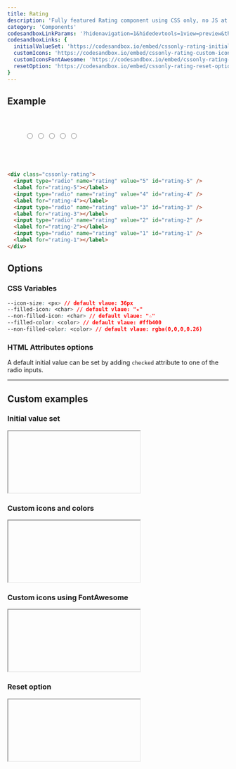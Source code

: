 ```yaml
---
title: Rating
description: 'Fully featured Rating component using CSS only, no JS at all'
category: 'Components'
codesandboxLinkParams: '?hidenavigation=1&hidedevtools=1view=preview&theme=light'
codesandboxLinks: {
  initialValueSet: 'https://codesandbox.io/embed/cssonly-rating-initial-value-set-mm25y',
  customIcons: 'https://codesandbox.io/embed/cssonly-rating-custom-icons-nfnst',
  customIconsFontAwesome: 'https://codesandbox.io/embed/cssonly-rating-custom-icons-fontawesome-rwivm',
  resetOption: 'https://codesandbox.io/embed/cssonly-rating-reset-option-j8o6v'
}
---
```


## Example
<style>
  .dark .cssonly-rating {
    --non-filled-color: rgb(209, 213, 219);
  }
</style>
<div class="p-10 text-center">
  <div class="cssonly-rating">
    <input type="radio" name="rating" value="5" id="rating-5" />
    <label for="rating-5"></label>
    <input type="radio" name="rating" value="4" id="rating-4" />
    <label for="rating-4"></label>
    <input type="radio" name="rating" value="3" id="rating-3" />
    <label for="rating-3"></label>
    <input type="radio" name="rating" value="2" id="rating-2" />
    <label for="rating-2"></label>
    <input type="radio" name="rating" value="1" id="rating-1" />
    <label for="rating-1"></label>
  </div>
</div>

<br>

<code-group>
  <code-block label="Code">

```html
<div class="cssonly-rating">
  <input type="radio" name="rating" value="5" id="rating-5" />
  <label for="rating-5"></label>
  <input type="radio" name="rating" value="4" id="rating-4" />
  <label for="rating-4"></label>
  <input type="radio" name="rating" value="3" id="rating-3" />
  <label for="rating-3"></label>
  <input type="radio" name="rating" value="2" id="rating-2" />
  <label for="rating-2"></label>
  <input type="radio" name="rating" value="1" id="rating-1" />
  <label for="rating-1"></label>
</div>
```

  </code-block>
</code-group>

## Options

### CSS Variables
```css
--icon-size: <px> // default vlaue: 36px
--filled-icon: <char> // default vlaue: "★"
--non-filled-icon: <char> // default vlaue: "☆"
--filled-color: <color> // default vlaue: #ffb400
--non-filled-color: <color> // default vlaue: rgba(0,0,0,0.26)
```

### HTML Attributes options

<alert type="info">

A default initial value can be set by adding `checked` attribute to one of the radio inputs.

</alert>

---

## Custom examples

### Initial value set
<iframe style="height: 140px;" :src="codesandboxLinks.initialValueSet+codesandboxLinkParams" sandbox="allow-modals allow-forms allow-popups allow-scripts allow-same-origin" class="w-full overflow-hidden"></iframe>


### Custom icons and colors
<iframe style="height: 140px;" :src="codesandboxLinks.customIcons+codesandboxLinkParams" sandbox="allow-modals allow-forms allow-popups allow-scripts allow-same-origin" class="w-full overflow-hidden"></iframe>

### Custom icons using FontAwesome
<iframe style="height: 140px;" :src="codesandboxLinks.customIconsFontAwesome+codesandboxLinkParams" sandbox="allow-modals allow-forms allow-popups allow-scripts allow-same-origin" class="w-full overflow-hidden"></iframe>

### Reset option
<iframe style="height: 140px;" :src="codesandboxLinks.resetOption+codesandboxLinkParams" sandbox="allow-modals allow-forms allow-popups allow-scripts allow-same-origin" class="w-full overflow-hidden"></iframe>

<style>
.p-10 {
  padding: 2.5rem;
}
</style>
